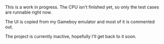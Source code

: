 This is a work in progress. The CPU isn't finished yet, so only the test cases are runnable right now.

The UI is copied from my Gameboy emulator and most of it is commented out.

The project is currently inactive, hopefully I'll get back to it soon.
